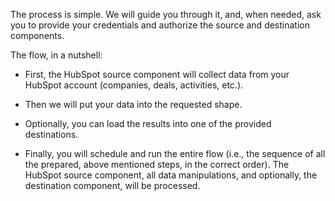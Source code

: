 The process is simple. We will guide you through it, and, when needed, ask you to provide your credentials and authorize the source and destination components.
 
The flow, in a nutshell:

- First, the HubSpot source component will collect data from your HubSpot account (companies, deals, activities, etc.). 

- Then we will put your data into the requested shape.

- Optionally, you can load the results into one of the provided destinations.

- Finally, you will schedule and run the entire flow (i.e., the sequence of all the prepared, above mentioned steps, in the correct order). The HubSpot source component, all data manipulations, and optionally, the destination component, will be processed.
